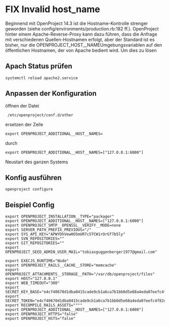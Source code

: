 # FIX Invalid host_name

Beginnend mit OpenProject 14.3 ist die Hostname-Kontrolle strenger geworden (siehe config/environments/production.rb:182 ff.). 
OpenProject hinter einem Apache-Reverse-Proxy kann dazu führen, dass die Anfrage mit verschiedenen Quellen-Hostnamen erfolgt, 
aber der Standard ist es bisher, nur die OPENPROJECT_HOST__NAMEUmgebungsvariablen auf den öffentlichen Hostnamen, der von Apache bedient wird. Um dies zu lösen

## Apach Status prüfen
```
systemctl reload apache2.service
```

## Anpassen der Konfiguration

öffnen der Datei
```
 /etc/openproject/conf.d/other
```
ersetzen der Zeile
```
export OPENPROJECT_ADDITIONAL__HOST__NAMES=
```
durch 
```
export OPENPROJECT_ADDITIONAL__HOST__NAMES=["127.0.0.1:6000"]
```

Neustart des ganzen Systems

## Konfig ausführen

```
openproject configure
```

## Beispiel Config

```
export OPENPROJECT_INSTALLATION__TYPE="packager"
export OPENPROJECT_ADDITIONAL__HOST__NAMES=["127.0.0.1:6000"]
export OPENPROJECT_SMTP__OPENSSL__VERIFY__MODE=none
export SERVER_PATH_PREFIX_PREVIOUS="/"
export SYS_API_KEY="APWYDhVewHO5mUR7c5TCW1rOrGf7b5ly"
export SVN_REPOSITORIES=""
export GIT_REPOSITORIES=""
export OPENPROJECT_SEED_ADMIN_USER_MAIL="tobiasguggenberger1977@gmail.com"

export EXECJS_RUNTIME="Node"
export OPENPROJECT_RAILS__CACHE__STORE="memcache"
export OPENPROJECT_ATTACHMENTS__STORAGE__PATH="/var/db/openproject/files"
export HOST="127.0.0.1"
export WEB_TIMEOUT="300"
export SECRET_KEY_BASE="e4cf40670d1dba0415cade9cb1a6ca7b1bb0d5e68a4eda07eefc4f82d6dadc4cc0413fe889b4b1825f734da6ff1efec3b55f7eedc40cdac117181122972b4f4d"
export SECRET_TOKEN="e4cf40670d1dba0415cade9cb1a6ca7b1bb0d5e68a4eda07eefc4f82d6dadc4cc0413fe889b4b1825f734da6ff1efec3b55f7eedc40cdac117181122972b4f4d"
export RECOMPILE_RAILS_ASSETS=""""
export OPENPROJECT_ADDITIONAL__HOST__NAMES=["127.0.0.1:6000"]
export OPENPROJECT_HTTPS="false"
export OPENPROJECT_HSTS="false"
```
